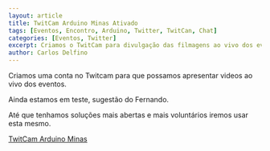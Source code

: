 ```yaml
---
layout: article
title: TwitCam Arduino Minas Ativado
tags: [Eventos, Encontro, Arduino, Twitter, TwitCan, Chat]
categories: [Eventos, Twitter]
excerpt: Criamos o TwitCam para divulgação das filmagens ao vivo dos eventos do Arduino Minas via Twitter 
author: Carlos Delfino
---
```

Criamos uma conta no Twitcam para que possamos apresentar videos ao vivo dos eventos.

Ainda estamos em teste, sugestão do Fernando.

Até que tenhamos soluções mais abertas e mais voluntários iremos usar esta mesmo.

[TwitCam Arduino Minas](http://twitcam.livestream.com/user/arduinominas) 


